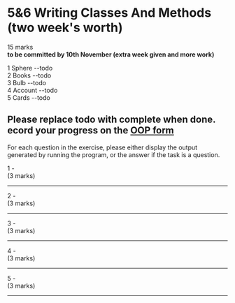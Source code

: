 # 5&6 Writing Classes And Methods (two week's worth)
15 marks  
**to be committed by 10th November (extra week given and more work)**

1 Sphere   --todo  
2 Books   --todo  
3 Bulb  --todo  
4 Account --todo  
5 Cards --todo

Please replace **todo** with **complete** when done.  
ecord your progress on the [OOP form](https://forms.gle/RiMroDpV1c1CTbHV9)
---

For each question in the exercise, please either display the output generated by running the program, or the answer if the task is a question.

1 -  
(3 marks)

---

2 -  
(3 marks)

---

3 -  
(3 marks)

---

4 -  
(3 marks)

---

5 -  
(3 marks)

---
